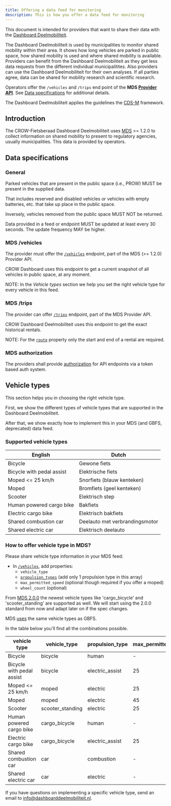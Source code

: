 ```yaml
---
title: Offering a data feed for monitoring
description: This is how you offer a data feed for monitoring
---
```


This document is intended for providers that want to share their data with the [Dashboard Deelmobiliteit](https://dashboarddeelmobiliteit.nl/).

The Dashboard Deelmobiliteit is used by municipalities to monitor shared mobility within their area. It shows how long vehicles are parked in public space, how shared mobility is used and where shared mobility is available. Providers can benefit from the Dashboard Deelmobiliteit as they get less data requests from the different individual municipalitites. Also providers can use the Dashboard Deelmobiliteit for their own analyses. If all parties agree, data can be shared for mobility research and scientific research.

Operators offer the `/vehicles` and `/trips` end point of the **MDS [Provider API](https://github.com/openmobilityfoundation/mobility-data-specification/blob/main/provider/README.md#mobility-data-specification-provider)**. See [Data specifications](#data-specifications) for additional details.

The Dashboard Deelmobiliteit applies the guidelines the [CDS-M](https://www.cds-m.nl/) framework.

## Introduction

The CROW-Fietsberaad Dashboard Deelmobiliteit uses [MDS](https://github.com/openmobilityfoundation/mobility-data-specification/blob/main/provider/README.md#mobility-data-specification-provider) >= 1.2.0 to collect information on shared mobility to present to regulatory agencies, usually municipalities. This data is provided by operators.

## Data specifications

### General

Parked vehicles that are present in the public space (i.e., PROW) MUST be present in the supplied data.

That includes reserved and disabled vehicles or vehicles with empty batteries, etc. that take up place in the public space.

Inversely, vehicles removed from the public space MUST NOT be returned.

Data provided in a feed or endpoint MUST be updated at least every 30 seconds.
The update frequency MAY be higher.

### MDS /vehicles

The provider must offer the [`/vehicles`][1] endpoint, part of the MDS (>= 1.2.0) Provider API.

CROW Dashboard uses this endpoint to get a current snapshot of all vehicles in public space, at any moment.

NOTE: In the _Vehicle types_ section we help you set the right vehicle type for every vehicle in this feed.

[1]: https://github.com/openmobilityfoundation/mobility-data-specification/blob/main/provider/README.md#vehicles

### MDS /trips

The provider can offer [`/trips`][mds-trips] endpoint, part of the MDS Provider API.

CROW Dashboard Deelmobiliteit uses this endpoint to get the exact historical rentals.

NOTE: For the [`route`][mds-trips-routes] property only the start and end of a rental are required. 

[mds-trips]: https://github.com/openmobilityfoundation/mobility-data-specification/blob/main/provider/README.md#trips
[mds-trips-routes]: https://github.com/openmobilityfoundation/mobility-data-specification/blob/main/provider/README.md#routes

### MDS authorization

The providers shall provide [authorization][mds-auth] for API endpoints via a token based auth system.

[mds-auth]: https://github.com/openmobilityfoundation/mobility-data-specification/blob/main/provider/auth.md#authorization

## Vehicle types

This section helps you in choosing the right vehicle type.

First, we show the different types of vehicle types that are supported in the Dashboard Deelmobiliteit.

After that, we show exactly how to implement this in your MDS (and GBFS, deprecated) data feed.

### Supported vehicle types

| English                     | Dutch                       |
| --------------------------- | --------------------------- |
| Bicycle                     | Gewone fiets                |
| Bicycle with pedal assist   | Elektrische fiets |
| Moped <= 25 km/h            | Snorfiets (blauw kenteken)  |
| Moped                       | Bromfiets (geel kenteken)   |
| Scooter                     | Elektrisch step             |
| Human powered cargo bike    | Bakfiets              |
| Electric cargo bike         | Elektrisch bakfiets          |
| Shared combustion car       | Deelauto met verbrandingsmotor |
| Shared electric car         | Elektrisch deelauto          | 

### How to offer vehicle type in MDS?

Please share vehicle type information in your MDS feed:

- In [`/vehicles`](https://github.com/openmobilityfoundation/mobility-data-specification/tree/dev/provider#vehicles), add properties:
  - `vehicle_type`
  - [`propulsion_types`](https://github.com/openmobilityfoundation/mobility-data-specification/blob/dev/general-information.md#propulsion-types) (add only 1 propulsion type in this array)
  - `max_permitted_speed` (optional though required if you offer a moped)
  - `wheel_count`         (optional)

From [MDS 2.0.0](https://github.com/NABSA/gbfs/pull/370#issuecomment-918223268) the newest vehicle types like 'cargo_bicycle' and 'scooter_standing' are supported as well. We will start using the 2.0.0 standard from now and adapt later on if the spec changes.

MDS [uses](https://github.com/openmobilityfoundation/mobility-data-specification/blob/main/general-information.md#vehicle-types) the same vehicle types as GBFS.

In the table below you'll find all the combinations possible.

| vehicle type                | vehicle_type       | propulsion_type | max_permitted_speed
| ---------------             | ----------------- | --------------- | ----------- 
| Bicycle                     | bicycle           | human           | -
| Bicycle with pedal assist   | bicycle           | electric_assist | 25
| Moped <= 25 km/h            | moped             | electric        | 25
| Moped                       | moped             | electric        | 45
| Scooter                     | scooter_standing  | electric        | 25
| Human powered cargo bike    | cargo_bicycle     | human           | -
| Electric cargo bike         | cargo_bicycle     | electric_assist | 25
| Shared combustion car       | car               | combustion      | -
| Shared electric car         | car               | electric        | -

If you have questions on implementing a specific vehicle type, send an email to [info@dashboarddeelmobiliteit.nl](mailto:info@dashboarddeelmobiliteit.nl).
